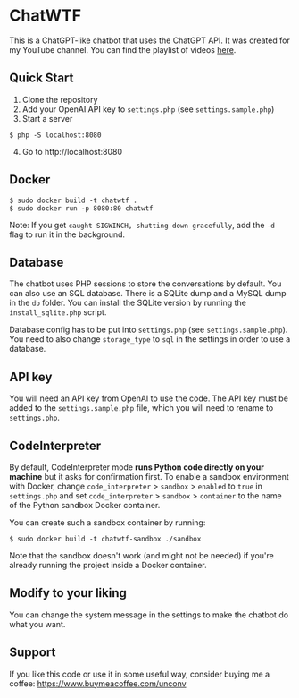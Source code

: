 # ChatWTF

This is a ChatGPT-like chatbot that uses the ChatGPT API. It was created for my YouTube channel. You can find the playlist of videos [here](https://www.youtube.com/watch?v=ru5m-BKDn6E&list=PLz8w2NTEwxvqH7yCAp6PAL0dKeiVU7uv4).

## Quick Start

1. Clone the repository
2. Add your OpenAI API key to `settings.php` (see `settings.sample.php`)
3. Start a server

```console
$ php -S localhost:8080
```

4. Go to http://localhost:8080

## Docker

```console
$ sudo docker build -t chatwtf .
$ sudo docker run -p 8080:80 chatwtf
```

Note: If you get `caught SIGWINCH, shutting down gracefully`, add the `-d` flag to run it in the background.

## Database

The chatbot uses PHP sessions to store the conversations by default. You can also use an SQL database. There is a SQLite dump and a MySQL dump in the `db` folder. You can install the SQLite version by running the `install_sqlite.php` script.

Database config has to be put into `settings.php` (see `settings.sample.php`). You need to also change `storage_type` to `sql` in the settings in order to use a database.

## API key

You will need an API key from OpenAI to use the code. The API key must be added to the `settings.sample.php` file, which you will need to rename to `settings.php`.

## CodeInterpreter

By default, CodeInterpreter mode **runs Python code directly on your machine** but it asks for confirmation first. To enable a sandbox environment with Docker, change `code_interpreter` > `sandbox` > `enabled` to `true` in `settings.php` and set `code_interpreter` > `sandbox` > `container` to the name of the Python sandbox Docker container.

You can create such a sandbox container by running:

```shell
$ sudo docker build -t chatwtf-sandbox ./sandbox
```

Note that the sandbox doesn't work (and might not be needed) if you're already running the project inside a Docker container.

## Modify to your liking

You can change the system message in the settings to make the chatbot do what you want.

## Support

If you like this code or use it in some useful way, consider buying me a coffee: https://www.buymeacoffee.com/unconv
